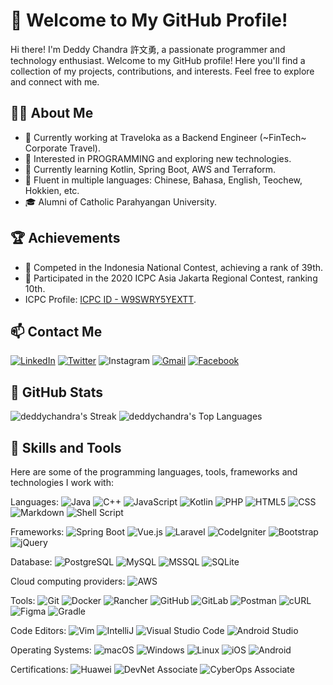 # 👋 Welcome to My GitHub Profile!

Hi there! I'm Deddy Chandra 許文勇, a passionate programmer and technology enthusiast. Welcome to my GitHub profile! Here you'll find a collection of my projects, contributions, and interests. Feel free to explore and connect with me.

## 🧑‍💻 About Me

- 💼 Currently working at Traveloka as a Backend Engineer (~FinTech~ Corporate Travel).
- 👀 Interested in PROGRAMMING and exploring new technologies.
- 🌱 Currently learning Kotlin, Spring Boot, AWS and Terraform.
- 💬 Fluent in multiple languages: Chinese, Bahasa, English, Teochew, Hokkien, etc.
- 🎓 Alumni of Catholic Parahyangan University.

## 🏆 Achievements

- 🏅 Competed in the Indonesia National Contest, achieving a rank of 39th.
- 🏅 Participated in the 2020 ICPC Asia Jakarta Regional Contest, ranking 10th.
- ICPC Profile: [ICPC ID - W9SWRY5YEXTT](https://icpc.global/ICPCID/W9SWRY5YEXTT).

## 📫 Contact Me

[![LinkedIn](https://img.shields.io/badge/LinkedIn-DeddyChandra-0077B5?logo=linkedin&logoColor=white&style=flat)](https://www.linkedin.com/in/deddychandra/)
[![Twitter](https://img.shields.io/badge/Twitter-DeddyChandra-1DA1F2?logo=twitter&logoColor=white&style=flat)](https://twitter.com/deddychandra007)
![Instagram](https://img.shields.io/badge/Instagram-DeddyChandra__-E4405F?logo=instagram&logoColor=white&style-flat&link=https://instagram.com/deddychandra__)
[![Gmail](https://img.shields.io/badge/Gmail-Deddy%20Chandra-EA4335?logo=gmail&logoColor=white&style=flat)](mailto:deddychandra678@gmail.com)
[![Facebook](https://img.shields.io/badge/Facebook-Deddy%20Chandra-1877F2?logo=facebook&logoColor=white&style=flat)](https://www.facebook.com/deddy.chandra007/)

## 🚀 GitHub Stats

![deddychandra's Streak](https://github-readme-streak-stats.herokuapp.com/?user=deddychandra&theme=vue-dark&hide_border=false)
![deddychandra's Top Languages](https://github-readme-stats.vercel.app/api/top-langs/?username=deddychandra&theme=vue-dark&show_icons=true&hide_border=false&layout=compact)

## 💼 Skills and Tools

Here are some of the programming languages, tools, frameworks and technologies I work with:

Languages:
![Java](https://img.shields.io/badge/Java-ED8B00?ogo=java&logoColor=white&style=flat)
![C++](https://img.shields.io/badge/C++-00599C?logo=c%2B%2B&logoColor=white&style=flat)
![JavaScript](https://img.shields.io/badge/JavaScript-F7DF1E?logo=javascript&logoColor=white&style=flat)
![Kotlin](https://img.shields.io/badge/Kotlin-0095D5?logo=kotlin&logoColor=white&style=flat)
![PHP](https://img.shields.io/badge/PHP-777BB4?logo=php&logoColor=white&style=flat)
![HTML5](https://img.shields.io/badge/HTML5-E34F26?logo=html5&logoColor=white&style=flat)
![CSS](https://img.shields.io/badge/CSS-1572B6?logo=css3&logoColor=white&style=flat)
![Markdown](https://img.shields.io/badge/Markdown-000000?logo=markdown&logoColor=white&style=flat)
![Shell Script](https://img.shields.io/badge/Shell%20Script-000000?logo=gnu-bash&logoColor=white&style=flat)

Frameworks:
![Spring Boot](https://img.shields.io/badge/Spring_Boot-6DB33F?logo=spring&logoColor=white&style=flat)
![Vue.js](https://img.shields.io/badge/Vue.js-4FC08D?logo=vue.js&logoColor=white&style=flat)
![Laravel](https://img.shields.io/badge/Laravel-FF2D20?logo=laravel&logoColor=white&style=flat)
![CodeIgniter](https://img.shields.io/badge/CodeIgniter-EE4623?logo=codeigniter&logoColor=white&style=flat)
![Bootstrap](https://img.shields.io/badge/Bootstrap-7952B3?logo=bootstrap&logoColor=white&style=flat)
![jQuery](https://img.shields.io/badge/jQuery-0769AD?logo=jquery&logoColor=white&style=flat)

Database:
![PostgreSQL](https://img.shields.io/badge/PostgreSQL-336791?logo=postgresql&logoColor=white&style=flat)
![MySQL](https://img.shields.io/badge/MySQL-4479A1?logo=mysql&logoColor=white&style=flat)
![MSSQL](https://img.shields.io/badge/MSSQL-CC2927?logo=microsoft-sql-server&logoColor=white&style=flat)
![SQLite](https://img.shields.io/badge/SQLite-003B57?logo=sqlite&logoColor=white&style=flat)

Cloud computing providers: 
![AWS](https://img.shields.io/badge/Amazon%20Web%20Services-FF9900?logo=amazon-aws&logoColor=white&style=flat)

Tools:
![Git](https://img.shields.io/badge/Git-F05032?logo=git&logoColor=white&style=flat)
![Docker](https://img.shields.io/badge/Docker-2496ED?logo=docker&logoColor=white&style=flat)
![Rancher](https://img.shields.io/badge/Rancher-0075A8?logo=rancher&logoColor=white&style=flat)
![GitHub](https://img.shields.io/badge/GitHub-000000?logo=github&logoColor=white&style=flat) 
![GitLab](https://img.shields.io/badge/GitLab-FCA121?logo=gitlab&logoColor=white&style=flat)
![Postman](https://img.shields.io/badge/Postman-FF6C37?logo=postman&logoColor=white&style=flat) 
![cURL](https://img.shields.io/badge/cURL-000000?logo=curl&logoColor=white&style=flat) 
![Figma](https://img.shields.io/badge/Figma-F24E1E?logo=figma&logoColor=white&style=flat)
![Gradle](https://img.shields.io/badge/Gradle-02303A?logo=gradle&logoColor=white&style=flat)


Code Editors:
![Vim](https://img.shields.io/badge/Vim-019733?logo=vim&logoColor=white&style=flat)
![IntelliJ](https://img.shields.io/badge/IntelliJ_IDEA-cafebabe?logo=intellij-idea&logoColor=white&style=flat)
![Visual Studio Code](https://img.shields.io/badge/Visual_Studio_Code-007ACC?logo=visual-studio-code&logoColor=white&style=flat)
![Android Studio](https://img.shields.io/badge/Android%20Studio-3DDC84?logo=android-studio&logoColor=white&style=flat)

Operating Systems:
![macOS](https://img.shields.io/badge/macOS-000000?logo=apple&logoColor=white&style=flat)
![Windows](https://img.shields.io/badge/Windows-0078D6?logo=windows&logoColor=white&style=flat)
![Linux](https://img.shields.io/badge/Linux-FCC624?logo=linux&logoColor=white&style=flat)
![iOS](https://img.shields.io/badge/iOS-000000?logo=ios&logoColor=white&style=flat)
![Android](https://img.shields.io/badge/Android-3DDC84?logo=android&logoColor=white&style=flat)


Certifications:
![Huawei](https://img.shields.io/badge/Huawei%20DataCom-FF0000?logo=huawei&logoColor=white&style=flat)
![DevNet Associate](https://img.shields.io/badge/Cisco%20Devnet%20Associate-1BA0D7?logo=cisco&logoColor=white&style=flat)
![CyberOps Associate](https://img.shields.io/badge/Cisco%20CyberOps%20Associate-1BA0D7?logo=cisco&logoColor=white&style=flat)


